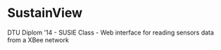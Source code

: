 # SustainView
DTU Diplom '14 - SUSIE Class - Web interface for reading sensors data from a XBee network
